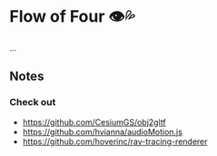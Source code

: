 # Flow of Four :eye::sweat_drops:

...

## Notes

### Check out

- https://github.com/CesiumGS/obj2gltf
- https://github.com/hvianna/audioMotion.js
- https://github.com/hoverinc/ray-tracing-renderer
